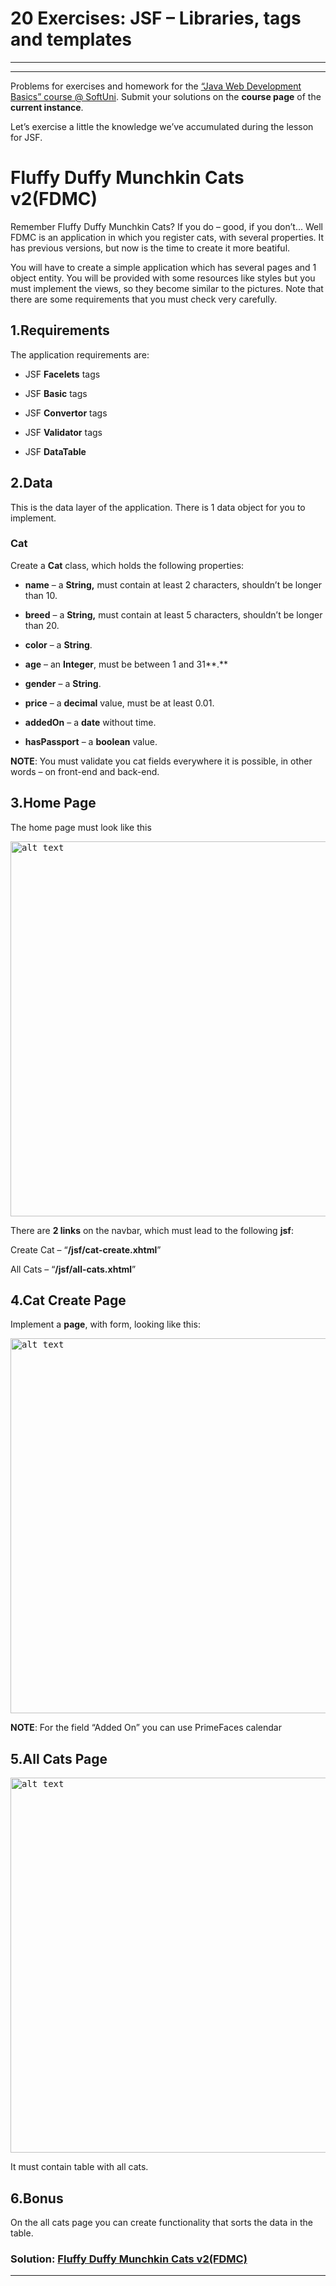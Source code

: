 20 Exercises: JSF – Libraries, tags and templates
=================================================

---
---

Problems for exercises and homework for the [“Java Web Development Basics”
course \@ SoftUni](https://softuni.bg/courses/java-web-development-basics).
Submit your solutions on the **course page** of the **current instance**.

Let’s exercise a little the knowledge we’ve accumulated during the lesson for
JSF.

Fluffy Duffy Munchkin Cats v2(FDMC)
===================================

Remember Fluffy Duffy Munchkin Cats? If you do – good, if you don’t... Well FDMC
is an application in which you register cats, with several properties. It has
previous versions, but now is the time to create it more beatiful.

You will have to create a simple application which has several pages and 1
object entity. You will be provided with some resources like styles but you must
implement the views, so they become similar to the pictures. Note that there are
some requirements that you must check very carefully.

1.Requirements
--------------

The application requirements are:

-   JSF **Facelets** tags

-   JSF **Basic** tags

-   JSF **Convertor** tags

-   JSF **Validator** tags

-   JSF **DataTable**

2.Data
------

This is the data layer of the application. There is 1 data object for you to
implement.

### Cat

Create a **Cat** class, which holds the following properties:

-   **name** – a **String,** must contain at least 2 characters, shouldn’t be
    longer than 10.

-   **breed** – a **String,** must contain at least 5 characters, shouldn’t be
    longer than 20.

-   **color** – a **String**.

-   **age** – an **Integer**, must be between 1 and 31**.**

-   **gender** – a **String**.

-   **price** – a **decimal** value, must be at least 0.01.

-   **addedOn** – a **date** without time.

-   **hasPassport** – a **boolean** value.

**NOTE**: You must validate you cat fields everywhere it is possible, in other
words – on front-end and back-end.

3.Home Page
-----------

The home page must look like this

<kbd><img src="https://user-images.githubusercontent.com/32310938/65548500-458a0280-df24-11e9-9419-e0fa4892cf29.png" alt="alt text" width="600" height=""></kbd>

There are **2 links** on the navbar, which must lead to the following **jsf**:

Create Cat – “**/jsf/cat-create.xhtml**”

All Cats – “**/jsf/all-cats.xhtml**”

4.Cat Create Page
-----------------

Implement a **page**, with form, looking like this:

<kbd><img src="https://user-images.githubusercontent.com/32310938/65548512-4884f300-df24-11e9-91b0-178a2a735243.png" alt="alt text" width="600" height=""></kbd>

**NOTE**: For the field “Added On” you can use PrimeFaces calendar

5.All Cats Page
---------------

<kbd><img src="https://user-images.githubusercontent.com/32310938/65548524-4ae74d00-df24-11e9-93e7-a5fd3879a13e.png" alt="alt text" width="600" height=""></kbd>

It must contain table with all cats.

6.Bonus
-------

On the all cats page you can create functionality that sorts the data in the
table.
<br/>

### Solution: <a title="Fluffy Duffy Munchkin Cats v2(FDMC)" href="https://github.com/TsvetanNikolov123/JAVA---Java-Web-Development-Basics/tree/master/20%20EXERCISE%20JAVA%20EE%20JAVASERVER%20FACES%20-%20LIBRARIES%2C%20TAGS%20AND%20TEMPLATES/Fluffy%20Duffy%20Munchkin%20Cats%20v2/fdmcv2">Fluffy Duffy Munchkin Cats v2(FDMC)</a>

---